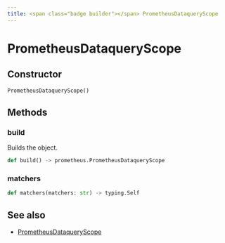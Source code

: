 ```yaml
---
title: <span class="badge builder"></span> PrometheusDataqueryScope
---
```

# <span class="badge builder"></span> PrometheusDataqueryScope

## Constructor

```python
PrometheusDataqueryScope()
```
## Methods

### <span class="badge object-method"></span> build

Builds the object.

```python
def build() -> prometheus.PrometheusDataqueryScope
```

### <span class="badge object-method"></span> matchers

```python
def matchers(matchers: str) -> typing.Self
```

## See also

 * <span class="badge object-type-class"></span> [PrometheusDataqueryScope](./object-PrometheusDataqueryScope.md)
